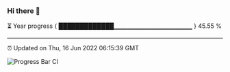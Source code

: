### Hi there 👋

⏳ Year progress { █████████████▁▁▁▁▁▁▁▁▁▁▁▁▁▁▁▁▁ } 45.55 %

---

⏰ Updated on Thu, 16 Jun 2022 06:15:39 GMT

![Progress Bar CI](https://github.com/liununu/liununu/workflows/Progress%20Bar%20CI/badge.svg)
